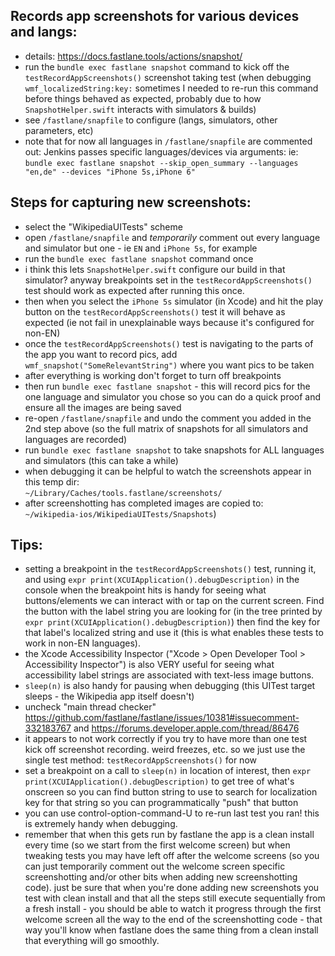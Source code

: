 ## Records app screenshots for various devices and langs:

- details: https://docs.fastlane.tools/actions/snapshot/
- run the `bundle exec fastlane snapshot` command to kick off the `testRecordAppScreenshots()` screenshot taking test (when debugging `wmf_localizedString:key:` sometimes I needed to re-run this command before things behaved as expected, probably due to how `SnapshotHelper.swift` interacts with simulators & builds)
- see `/fastlane/snapfile` to configure (langs, simulators, other parameters, etc)
- note that for now all languages in `/fastlane/snapfile` are commented out: Jenkins passes specific languages/devices via arguments:
  ie: `bundle exec fastlane snapshot --skip_open_summary --languages "en,de" --devices "iPhone 5s,iPhone 6"`


## Steps for capturing new screenshots:
 
- select the "WikipediaUITests" scheme
- open `/fastlane/snapfile` and *temporarily* comment out every language and simulator but one - ie `EN` and `iPhone 5s`, for example
- run the `bundle exec fastlane snapshot` command once
- i think this lets `SnapshotHelper.swift` configure our build in that simulator? anyway breakpoints set in the `testRecordAppScreenshots()` test should work as expected after running this once.
- then when you select the `iPhone 5s` simulator (in Xcode) and hit the play button on the `testRecordAppScreenshots()` test it will behave as expected (ie not fail in unexplainable ways because it's configured for non-EN)
- once the `testRecordAppScreenshots()` test is navigating to the parts of the app you want to record pics, add `wmf_snapshot("SomeRelevantString")` where you want pics to be taken
- after everything is working don't forget to turn off breakpoints
- then run `bundle exec fastlane snapshot` - this will record pics for the one language and simulator you chose so you can do a quick proof and ensure all the images are being saved
- re-open `/fastlane/snapfile` and undo the comment you added in the 2nd step above (so the full matrix of snapshots for all simulators and languages are recorded)
- run `bundle exec fastlane snapshot` to take snapshots for ALL languages and simulators (this can take a while)
- when debugging it can be helpful to watch the screenshots appear in this temp dir:
<br>`~/Library/Caches/tools.fastlane/screenshots/`
- after screenshotting has completed images are copied to:<br>`~/wikipedia-ios/WikipediaUITests/Snapshots`)

## Tips:
 
- setting a breakpoint in the `testRecordAppScreenshots()` test, running it, and using `expr print(XCUIApplication().debugDescription)` in the console when the breakpoint hits is handy for seeing what buttons/elements we can interact with or tap on the current screen. Find the button with the label string you are looking for (in the tree printed by `expr print(XCUIApplication().debugDescription)`) then find the key for that label's localized string and use it (this is what enables these tests to work in non-EN languages).
- the Xcode Accessibility Inspector ("Xcode > Open Developer Tool > Accessibility Inspector") is also VERY useful for seeing what accessibility label strings are associated with text-less image buttons.
- `sleep(n)` is also handy for pausing when debugging (this UITest target sleeps - the Wikipedia app itself doesn't)
- uncheck "main thread checker" https://github.com/fastlane/fastlane/issues/10381#issuecomment-332183767 and https://forums.developer.apple.com/thread/86476
- it appears to not work correctly if you try to have more than one test kick off screenshot recording. weird freezes, etc. so we just use the single test method: `testRecordAppScreenshots()` for now
- set a breakpoint on a call to `sleep(n)` in location of interest, then `expr print(XCUIApplication().debugDescription)` to get tree of what's onscreen so you can find button string to use to search for localization key for that string so you can programmatically "push" that button
- you can use control-option-command-U to re-run last test you ran! this is extremely handy when debugging.
- remember that when this gets run by fastlane the app is a clean install every time (so we start from the first welcome screen) but when tweaking tests you may have left off after the welcome screens (so you can just temporarily comment out the welcome screen specific screenshotting and/or other bits when adding new screenshotting code). just be sure that when you're done adding new screenshots you test with clean install and that all the steps still execute sequentially from a fresh install - you should be able to watch it progress through the first welcome screen all the way to the end of the screenshotting code - that way you'll know when fastlane does the same thing from a clean install that everything will go smoothly.

